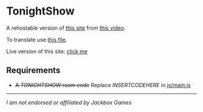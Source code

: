# TonightShow
A rehostable version of [this site](http://tonightshow.jackbox.tv/) from [this video](https://www.youtube.com/watch?v=UTe6yVbM2Ks).

To translate use [this file](https://github.com/BurAndBY/tee/blob/main/bundles.jackbox.tv/main/%40teeko-web/80627b6f.js).

Live version of this site: [click me](https://tonight.burs.ml/)

## Requirements
* ~~A *TONIGHTSHOW* room code~~ Replace *INSERTCODEHERE* in [js/main.js](https://github.com/JackboxArchivists/tonightshow/blob/main/js/main.js)

____
*I am not endorsed or affiliated by Jackbox Games*
